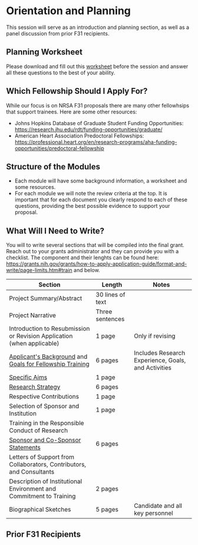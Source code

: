# Orientation and Planning

This session will serve as an introduction and planning section, as well as a panel discussion from prior F31 recipients.

## Planning Worksheet

Please download and fill out this [worksheet](Documents/Planning.docx) before the session and answer all these questions to the best of your ability.

## Which Fellowship Should I Apply For?

While our focus is on NRSA F31 proposals there are many other fellowhsips that support trainees.  Here are some other resources:

* Johns Hopkins Database of Graduate Student Funding Opportunities: https://research.jhu.edu/rdt/funding-opportunities/graduate/
* American Heart Association Predoctoral Fellowships: https://professional.heart.org/en/research-programs/aha-funding-opportunities/predoctoral-fellowship 

## Structure of the Modules

* Each module will have some background information, a worksheet and some resources.
* For each module we will note the review criteria at the top.  It is important that for each document you clearly respond to each of these questions, providing the best possible evidence to support your proposal.

## What Will I Need to Write?

You will to write several sections that will be compiled into the final grant.  Reach out to your grants administrator and they can provide you with a checklist.  The component and their lenghts can be found here: https://grants.nih.gov/grants/how-to-apply-application-guide/format-and-write/page-limits.htm#train and below.


| Section | Length | Notes |
| ------------- | ------------- | ------|
| Project Summary/Abstract| 30 lines of text | |
| Project Narrative	| Three sentences | | 
| Introduction to Resubmission or Revision Application (when applicable) | 1 page | Only if revising | 
| [Applicant's Background](Candidate.md) and [Goals for Fellowship Training](Training_Plan.md) | 6 pages | Includes Research Experience, Goals, and Activities |
| [Specific Aims](Aims.md)	| 1 page | | 
| [Research Strategy](Research_Plan.md)	| 6 pages | | 
| Respective Contributions	| 1 page | | 
| Selection of Sponsor and Institution	| 1 page | | 
| Training in the Responsible Conduct of Research	| | 
| [Sponsor and Co-Sponsor Statements](Sponsor_Statement.md)	| 6 pages | | 
| Letters of Support from Collaborators, Contributors, and Consultants	 | | 
| Description of Institutional Environment and Commitment to Training | 2 pages | 
| Biographical Sketches | 5 pages | Candidate and all key personnel |  	


## Prior F31 Recipients

